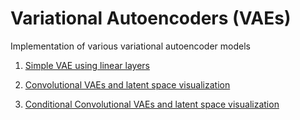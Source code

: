 # Variational Autoencoders (VAEs)

Implementation of various variational autoencoder models 

1) [Simple VAE using linear layers](simple_vae/)
   
2) [Convolutional VAEs and latent space visualization](VAEs_Conv/)

3) [Conditional Convolutional VAEs and latent space visualization](Conditional_VAEs/)
